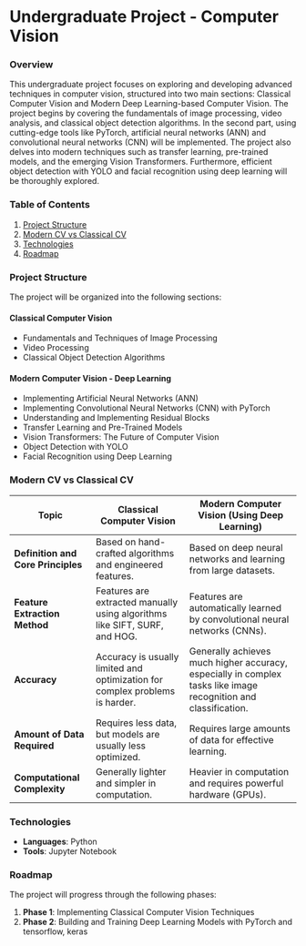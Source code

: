# Undergraduate Project - Computer Vision

### Overview

This undergraduate project focuses on exploring and developing advanced techniques in computer vision, structured into two main sections: Classical Computer Vision and Modern Deep Learning-based Computer Vision. The project begins by covering the fundamentals of image processing, video analysis, and classical object detection algorithms. In the second part, using cutting-edge tools like PyTorch, artificial neural networks (ANN) and convolutional neural networks (CNN) will be implemented. The project also delves into modern techniques such as transfer learning, pre-trained models, and the emerging Vision Transformers. Furthermore, efficient object detection with YOLO and facial recognition using deep learning will be thoroughly explored.

### Table of Contents

1.  [Project Structure](#project-structure)
2.  [Modern CV vs Classical CV](#modern-cv-vs-classical-cv)
3.  [Technologies](#technologies)
4.  [Roadmap](#roadmap)

### Project Structure

The project will be organized into the following sections:
#### Classical Computer Vision
- Fundamentals and Techniques of Image Processing
- Video Processing
- Classical Object Detection Algorithms
#### Modern Computer Vision - Deep Learning
- Implementing Artificial Neural Networks (ANN)
- Implementing Convolutional Neural Networks (CNN) with PyTorch
- Understanding and Implementing Residual Blocks
- Transfer Learning and Pre-Trained Models
- Vision Transformers: The Future of Computer Vision
- Object Detection with YOLO
- Facial Recognition using Deep Learning

### Modern CV vs Classical CV

| **Topic**                          | **Classical Computer Vision**                                                | **Modern Computer Vision (Using Deep Learning)**                                                                |
|-----------------|-----------------------|---------------------------------|
| **Definition and Core Principles** | Based on hand-crafted algorithms and engineered features.                    | Based on deep neural networks and learning from large datasets.                                                 |
| **Feature Extraction Method**      | Features are extracted manually using algorithms like SIFT, SURF, and HOG.   | Features are automatically learned by convolutional neural networks (CNNs).                                     |
| **Accuracy**                       | Accuracy is usually limited and optimization for complex problems is harder. | Generally achieves much higher accuracy, especially in complex tasks like image recognition and classification. |
| **Amount of Data Required**        | Requires less data, but models are usually less optimized.                   | Requires large amounts of data for effective learning.                                                          |
| **Computational Complexity**       | Generally lighter and simpler in computation.                                | Heavier in computation and requires powerful hardware (GPUs).                                                   |


### Technologies

-   **Languages**: Python
-   **Tools**: Jupyter Notebook

### Roadmap

The project will progress through the following phases:
1. **Phase 1**: Implementing Classical Computer Vision Techniques
2. **Phase 2**: Building and Training Deep Learning Models with PyTorch and tensorflow, keras
